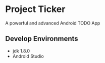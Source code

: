 # Project Ticker
A powerful and advanced Android TODO App

## Develop Environments

* jdk 1.8.0
* Android Studio
